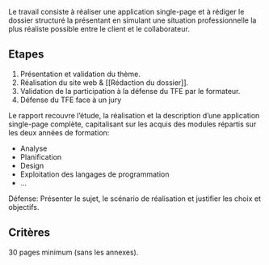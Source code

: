 Le travail consiste à réaliser une application single-page et à rédiger le dossier structuré la présentant en simulant une situation professionnelle la plus réaliste possible entre le client et le collaborateur. 

## Etapes

1. Présentation et validation du thème. 
2. Réalisation du site web & [[Rédaction du dossier]].
3. Validation de la participation à la défense du TFE par le formateur. 
4. Défense du TFE face à un jury

Le rapport recouvre l’étude, la réalisation et la description d’une application single-page complète, capitalisant sur les acquis des modules répartis sur les deux années de formation:

* Analyse
* Planification
* Design
* Exploitation des langages de programmation
* ...

Défense: Présenter le sujet, le scénario de réalisation et justifier les choix et objectifs.


## Critères

30 pages minimum (sans les annexes).

